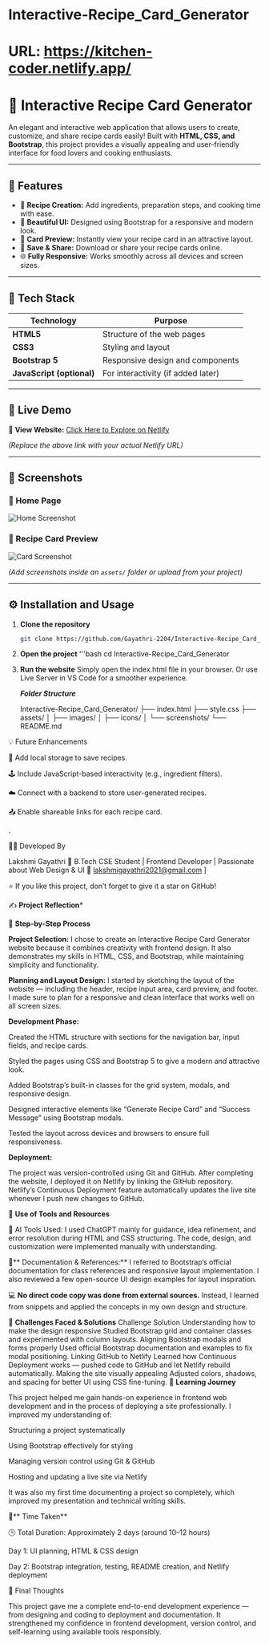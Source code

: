 # Interactive-Recipe_Card_Generator


# URL: https://kitchen-coder.netlify.app/
# 🍳 Interactive Recipe Card Generator

An elegant and interactive web application that allows users to create, customize, and share recipe cards easily! Built with **HTML, CSS, and Bootstrap**, this project provides a visually appealing and user-friendly interface for food lovers and cooking enthusiasts.

---

## 🌟 Features

- 📝 **Recipe Creation:** Add ingredients, preparation steps, and cooking time with ease.  
- 🎨 **Beautiful UI:** Designed using Bootstrap for a responsive and modern look.  
- 📸 **Card Preview:** Instantly view your recipe card in an attractive layout.  
- 💾 **Save & Share:** Download or share your recipe cards online.  
- 🌐 **Fully Responsive:** Works smoothly across all devices and screen sizes.

---

## 🧠 Tech Stack

| Technology | Purpose |
|-------------|----------|
| **HTML5** | Structure of the web pages |
| **CSS3** | Styling and layout |
| **Bootstrap 5** | Responsive design and components |
| **JavaScript (optional)** | For interactivity (if added later) |

---

## 🚀 Live Demo

🔗 **View Website:** [Click Here to Explore on Netlify](https://your-netlify-site.netlify.app)

*(Replace the above link with your actual Netlify URL)*

---

## 📸 Screenshots

### 🧁 Home Page
![Home Screenshot](assets/screenshot1.png)

### 🍰 Recipe Card Preview
![Card Screenshot](assets/screenshot2.png)

*(Add screenshots inside an `assets/` folder or upload from your project)*

---

## ⚙️ Installation and Usage

1. **Clone the repository**
   ```bash
   git clone https://github.com/Gayathri-2204/Interactive-Recipe_Card_Generator.git


2. **Open the project**
    '''bash
   cd Interactive-Recipe_Card_Generator


3. **Run the website**
        Simply open the index.html file in your browser.
        Or use Live Server in VS Code for a smoother experience.

   ***Folder Structure***

   Interactive-Recipe_Card_Generator/
├── index.html
├── style.css
├── assets/
│   ├── images/
│   ├── icons/
│   └── screenshots/
└── README.md



💡 Future Enhancements

🧾 Add local storage to save recipes.

🕹️ Include JavaScript-based interactivity (e.g., ingredient filters).

☁️ Connect with a backend to store user-generated recipes.

📤 Enable shareable links for each recipe card.



.

👩‍💻 Developed By

Lakshmi Gayathri
💼 B.Tech CSE Student | Frontend Developer | Passionate about Web Design & UI
📧 lakshmigayathri2021@gmail.com
]

⭐ If you like this project, don’t forget to give it a star on GitHub!


✍️ **Project Reflection***

🔹 **Step-by-Step Process**

**Project Selection:**
I chose to create an Interactive Recipe Card Generator website because it combines creativity with frontend design. It also demonstrates my skills in HTML, CSS, and Bootstrap, while maintaining simplicity and functionality.

**Planning and Layout Design:**
I started by sketching the layout of the website — including the header, recipe input area, card preview, and footer. I made sure to plan for a responsive and clean interface that works well on all screen sizes.

**Development Phase:**

Created the HTML structure with sections for the navigation bar, input fields, and recipe cards.

Styled the pages using CSS and Bootstrap 5 to give a modern and attractive look.

Added Bootstrap’s built-in classes for the grid system, modals, and responsive design.

Designed interactive elements like “Generate Recipe Card” and “Success Message” using Bootstrap modals.

Tested the layout across devices and browsers to ensure full responsiveness.

**Deployment:**

The project was version-controlled using Git and GitHub.
After completing the website, I deployed it on Netlify by linking the GitHub repository.
Netlify’s Continuous Deployment feature automatically updates the live site whenever I push new changes to GitHub.

🔹 **Use of Tools and Resources**

🧠 AI Tools Used:
I used ChatGPT mainly for guidance, idea refinement, and error resolution during HTML and CSS structuring.
The code, design, and customization were implemented manually with understanding.

📘** Documentation & References:**
I referred to Bootstrap’s official documentation for class references and responsive layout implementation.
I also reviewed a few open-source UI design examples for layout inspiration.

💻 **No direct code copy was done from external sources.**
Instead, I learned from snippets and applied the concepts in my own design and structure.

🔹 **Challenges Faced & Solutions**
Challenge	Solution
Understanding how to make the design responsive	Studied Bootstrap grid and container classes and experimented with column layouts.
Aligning Bootstrap modals and forms properly	Used official Bootstrap documentation and examples to fix modal positioning.
Linking GitHub to Netlify	Learned how Continuous Deployment works — pushed code to GitHub and let Netlify rebuild automatically.
Making the site visually appealing	Adjusted colors, shadows, and spacing for better UI using CSS fine-tuning.
🔹 **Learning Journey**

This project helped me gain hands-on experience in frontend web development and in the process of deploying a site professionally.
I improved my understanding of:

Structuring a project systematically

Using Bootstrap effectively for styling

Managing version control using Git & GitHub

Hosting and updating a live site via Netlify

It was also my first time documenting a project so completely, which improved my presentation and technical writing skills.

🔹** Time Taken**

🕓 Total Duration: Approximately 2 days (around 10–12 hours)

Day 1: UI planning, HTML & CSS design

Day 2: Bootstrap integration, testing, README creation, and Netlify deployment

🔹 Final Thoughts

This project gave me a complete end-to-end development experience — from designing and coding to deployment and documentation.
It strengthened my confidence in frontend development, version control, and self-learning using available tools responsibly.
